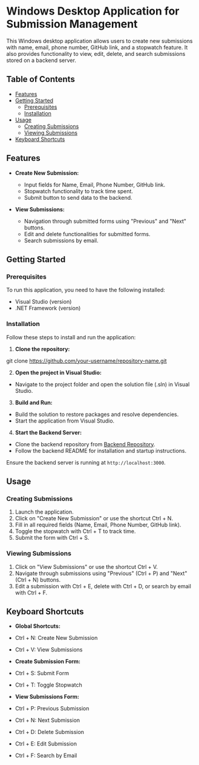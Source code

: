 # Windows Desktop Application for Submission Management

This Windows desktop application allows users to create new submissions with name, email, phone number, GitHub link, and a stopwatch feature. It also provides functionality to view, edit, delete, and search submissions stored on a backend server.

## Table of Contents

- [Features](#features)
- [Getting Started](#getting-started)
  - [Prerequisites](#prerequisites)
  - [Installation](#installation)
- [Usage](#usage)
  - [Creating Submissions](#creating-submissions)
  - [Viewing Submissions](#viewing-submissions)
- [Keyboard Shortcuts](#keyboard-shortcuts)

## Features

- **Create New Submission:**
  - Input fields for Name, Email, Phone Number, GitHub link.
  - Stopwatch functionality to track time spent.
  - Submit button to send data to the backend.

- **View Submissions:**
  - Navigation through submitted forms using "Previous" and "Next" buttons.
  - Edit and delete functionalities for submitted forms.
  - Search submissions by email.

## Getting Started

### Prerequisites

To run this application, you need to have the following installed:

- Visual Studio (version)
- .NET Framework (version)

### Installation

Follow these steps to install and run the application:

1. **Clone the repository:**

git clone https://github.com/your-username/repository-name.git

2. **Open the project in Visual Studio:**

- Navigate to the project folder and open the solution file (.sln) in Visual Studio.

3. **Build and Run:**

- Build the solution to restore packages and resolve dependencies.
- Start the application from Visual Studio.

4. **Start the Backend Server:**

- Clone the backend repository from [Backend Repository](https://github.com/your-backend-username/backend-repository).
- Follow the backend README for installation and startup instructions.

Ensure the backend server is running at `http://localhost:3000`.

## Usage

### Creating Submissions

1. Launch the application.
2. Click on "Create New Submission" or use the shortcut Ctrl + N.
3. Fill in all required fields (Name, Email, Phone Number, GitHub link).
4. Toggle the stopwatch with Ctrl + T to track time.
5. Submit the form with Ctrl + S.

### Viewing Submissions

1. Click on "View Submissions" or use the shortcut Ctrl + V.
2. Navigate through submissions using "Previous" (Ctrl + P) and "Next" (Ctrl + N) buttons.
3. Edit a submission with Ctrl + E, delete with Ctrl + D, or search by email with Ctrl + F.

## Keyboard Shortcuts

- **Global Shortcuts:**
- Ctrl + N: Create New Submission
- Ctrl + V: View Submissions

- **Create Submission Form:**
- Ctrl + S: Submit Form
- Ctrl + T: Toggle Stopwatch

- **View Submissions Form:**
- Ctrl + P: Previous Submission
- Ctrl + N: Next Submission
- Ctrl + D: Delete Submission
- Ctrl + E: Edit Submission
- Ctrl + F: Search by Email

